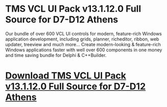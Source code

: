 # TMS VCL UI Pack v13.1.12.0 Full Source for D7-D12 Athens

Our bundle of over 600 VCL UI controls for modern, feature-rich Windows application development, including grids, planner, richeditor, ribbon, web updater, treeview and much more... Create modern-looking & feature-rich Windows applications faster with well over 600 components in one money and time saving bundle for Delphi & C++Builder.

# [Download TMS VCL UI Pack v13.1.12.0 Full Source for D7-D12 Athens](https://developer.team/delphi/35082-tms-vcl-ui-pack-v131120-full-source-for-d7-d12-athens.html)
